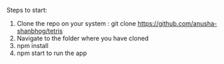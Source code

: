 Steps to start:
1. Clone the repo on your system : git clone https://github.com/anusha-shanbhog/tetris
2. Navigate to the folder where you have cloned
3. npm install 
4. npm start to run the app
